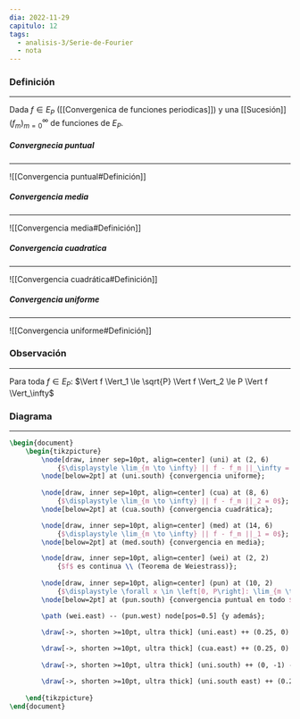 ```yaml
---
dia: 2022-11-29
capitulo: 12
tags:
  - analisis-3/Serie-de-Fourier
  - nota
---
```

### Definición
---
Dada $f \in E_P$ ([[Convergenica de funciones periodicas]]) y una [[Sucesión]] $(f_m)_{m = 0}^\infty$ de funciones de $E_P$. 

##### Convergnecia puntual
---
![[Convergencia puntual#Definición]]

##### Convergencia media
---
![[Convergencia media#Definición]]

##### Convergencia cuadratica
---
![[Convergencia cuadrática#Definición]]

##### Convergencia uniforme
---
![[Convergencia uniforme#Definición]]

### Observación
---
Para toda $f \in E_P$: $\Vert f \Vert_1 \le \sqrt{P} \Vert f \Vert_2 \le P \Vert f \Vert_\infty$ 

### Diagrama
---
```tikz
\begin{document}
	\begin{tikzpicture}
		\node[draw, inner sep=10pt, align=center] (uni) at (2, 6)
			{$\displaystyle \lim_{m \to \infty} || f - f_m ||_\infty = 0$};
		\node[below=2pt] at (uni.south) {convergencia uniforme};
		
		\node[draw, inner sep=10pt, align=center] (cua) at (8, 6)
			{$\displaystyle \lim_{m \to \infty} || f - f_m ||_2 = 0$};
		\node[below=2pt] at (cua.south) {convergencia cuadrática};

		\node[draw, inner sep=10pt, align=center] (med) at (14, 6)
			{$\displaystyle \lim_{m \to \infty} || f - f_m ||_1 = 0$};
		\node[below=2pt] at (med.south) {convergencia en media};

		\node[draw, inner sep=10pt, align=center] (wei) at (2, 2)
			{$f$ es continua \\ (Teorema de Weiestrass)};
		
		\node[draw, inner sep=10pt, align=center] (pun) at (10, 2)
			{$\displaystyle \forall x \in \left[0, P\right]: \lim_{m \to \infty} |f(x) - f_m(x)| = 0$};
		\node[below=2pt] at (pun.south) {convergencia puntual en todo $\left[0, P\right]$};

		\path (wei.east) -- (pun.west) node[pos=0.5] {y además};

		\draw[->, shorten >=10pt, ultra thick] (uni.east) ++ (0.25, 0) -- (cua.west);
	
		\draw[->, shorten >=10pt, ultra thick] (cua.east) ++ (0.25, 0) -- (med.west);
			
		\draw[->, shorten >=10pt, ultra thick] (uni.south) ++ (0, -1) -- (wei.north);

		\draw[->, shorten >=10pt, ultra thick] (uni.south east) ++ (0.25, -0.25) -- (pun.north west);
		
	\end{tikzpicture}
\end{document}
```